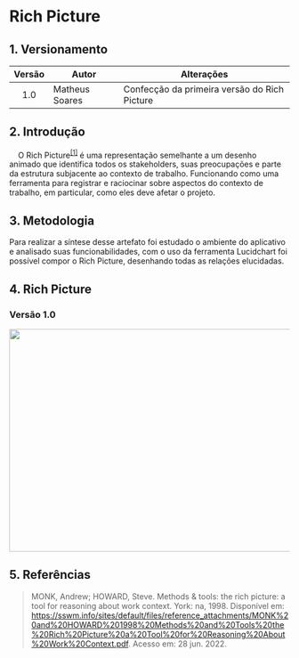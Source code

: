 # Rich Picture
## 1. Versionamento

| Versão | Autor             | Alterações                         |
|:------:| ----------------- | ---------------------------------- |
|  1.0   | Matheus Soares | Confecção da primeira versão do Rich Picture |

## 2. Introdução

&nbsp;&nbsp;&nbsp;&nbsp;O Rich Picture<sup><a href="#Referências">[1]</a></sup> é uma representação semelhante a um desenho animado que identifica todos os stakeholders, suas preocupações e parte da estrutura subjacente ao contexto de trabalho. Funcionando como uma ferramenta para registrar e raciocinar sobre aspectos do contexto de trabalho, em particular, como eles deve afetar o projeto.


## 3. Metodologia
Para realizar a síntese desse artefato foi estudado o ambiente do aplicativo e analisado suas funcionabilidades, com o uso da ferramenta Lucidchart foi possível compor o Rich Picture, desenhando todas as relações elucidadas.

## 4. Rich Picture
### Versão 1.0

<img class="card-img img-fluid rounded" width="800" height="400" src="https://raw.githubusercontent.com/Requisitos-de-Software/2022.1-LATAM-Airlines/main/docs/img/RichPictureLatam.png">

## 5. Referências
> MONK, Andrew; HOWARD, Steve. Methods & tools: the rich picture: a tool for reasoning about work context. York: na, 1998. Disponível em: https://sswm.info/sites/default/files/reference_attachments/MONK%20and%20HOWARD%201998%20Methods%20and%20Tools%20the%20Rich%20Picture%20a%20Tool%20for%20Reasoning%20About%20Work%20Context.pdf. Acesso em: 28 jun. 2022.